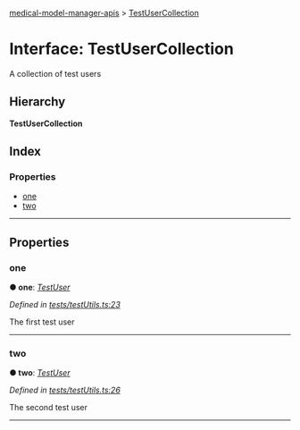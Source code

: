 [medical-model-manager-apis](../README.md) > [TestUserCollection](../interfaces/testusercollection.md)

# Interface: TestUserCollection

A collection of test users

## Hierarchy

**TestUserCollection**

## Index

### Properties

* [one](testusercollection.md#one)
* [two](testusercollection.md#two)

---

## Properties

<a id="one"></a>

###  one

**● one**: *[TestUser](testuser.md)*

*Defined in [tests/testUtils.ts:23](https://github.com/drryanjames/medical-model-management-apis/blob/8ee5c63/src/tests/testUtils.ts#L23)*

The first test user

___
<a id="two"></a>

###  two

**● two**: *[TestUser](testuser.md)*

*Defined in [tests/testUtils.ts:26](https://github.com/drryanjames/medical-model-management-apis/blob/8ee5c63/src/tests/testUtils.ts#L26)*

The second test user

___

